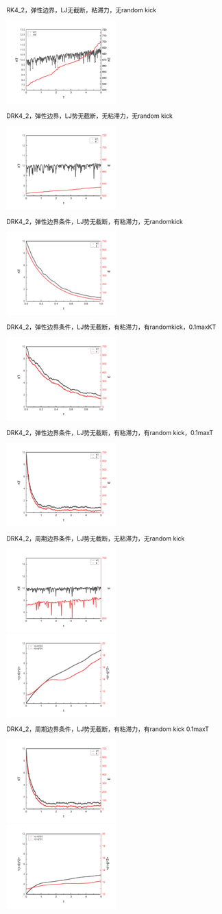 RK4_2，弹性边界，LJ无截断，粘滞力，无random kick

<img src="000/CaseZero.jpg" style="zoom:25%;" />

DRK4_2，弹性边界，LJ势无截断，无粘滞力，无random kick

<img src="001/CaseOne.jpg" style="zoom:25%;" />

DRK4_2，弹性边界条件，LJ势无截断，有粘滞力，无randomkick

<img src="002/CaseTwo.jpg" style="zoom:25%;" />

DRK4_2，弹性边界条件，LJ势无截断，有粘滞力，有randomkick，0.1maxKT

<img src="003/CaseOne.jpg" style="zoom:25%;" />

DRK4_2，弹性边界条件，LJ势无截断，有粘滞力，有random kick，0.1maxT

<img src="004/CaseOne.jpg" style="zoom:25%;" />

DRK4_2，周期边界条件，LJ势无截断，无粘滞力，无random kick

<img src="005/CaseOne.jpg" style="zoom:25%;" />

<img src="005/CaseTwo.jpg" style="zoom:25%;" />

DRK4_2，周期边界条件，LJ势无截断，有粘滞力，有random kick 0.1maxT

<img src="006/CaseOne.jpg" style="zoom:25%;" />

<img src="006/CaseTwo.jpg" style="zoom:25%;" />